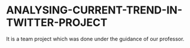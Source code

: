 # ANALYSING-CURRENT-TREND-IN-TWITTER-PROJECT
It is a team project which was done under the guidance of our professor.
